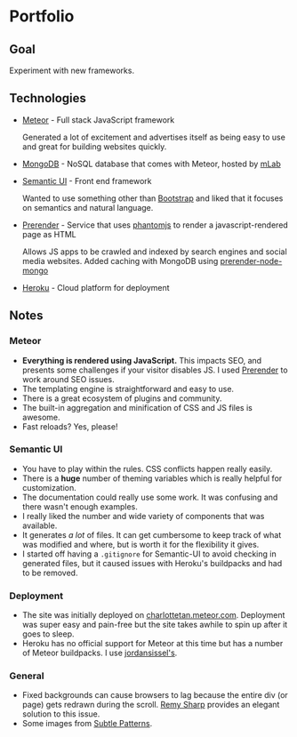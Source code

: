 # Portfolio

## Goal

Experiment with new frameworks.

## Technologies

* [Meteor](https://www.meteor.com) - Full stack JavaScript framework

  Generated a lot of excitement and advertises itself as being easy to use and great for building websites quickly.

* [MongoDB](https://www.mongodb.org) - NoSQL database that comes with Meteor, hosted by [mLab](https://mlab.com)

* [Semantic UI](http://semantic-ui.com) - Front end framework

  Wanted to use something other than [Bootstrap](http://getbootstrap.com/) and liked that it focuses on semantics and natural language.

* [Prerender](https://prerender.io) - Service that uses [phantomjs](http://phantomjs.org) to render a javascript-rendered page as HTML

  Allows JS apps to be crawled and indexed by search engines and social media websites. Added caching with MongoDB using [prerender-node-mongo](https://github.com/charlottetan/prerender-node-mongo)

* [Heroku](https://www.heroku.com) - Cloud platform for deployment

## Notes

### Meteor
* **Everything is rendered using JavaScript.** This impacts SEO, and presents some challenges if your visitor disables JS. I used [Prerender](https://prerender.io) to work around SEO issues.
* The templating engine is straightforward and easy to use.
* There is a great ecosystem of plugins and community.
* The built-in aggregation and minification of CSS and JS files is awesome.
* Fast reloads? Yes, please!

### Semantic UI

* You have to play within the rules. CSS conflicts happen really easily.
* There is a **huge** number of theming variables which is really helpful for customization.
* The documentation could really use some work. It was confusing and there wasn't enough examples.
* I really liked the number and wide variety of components that was available.
* It generates *a lot* of files. It can get cumbersome to keep track of what was modified and where, but is worth it for the flexibility it gives.
* I started off having a `.gitignore` for Semantic-UI to avoid checking in generated files, but it caused issues with Heroku's buildpacks and had to be removed.

### Deployment
* The site was initially deployed on [charlottetan.meteor.com](http://charlottetan.meteor.com). Deployment was super easy and pain-free but the site takes awhile to spin up after it goes to sleep.
* Heroku has no official support for Meteor at this time but has a number of Meteor buildpacks. I use [jordansissel's](https://elements.heroku.com/buildpacks/jordansissel/heroku-buildpack-meteor).

### General
* Fixed backgrounds can cause browsers to lag because the entire div (or page) gets redrawn during the scroll. [Remy Sharp](https://remysharp.com/2013/06/07/insights-into-rendering-performance) provides an elegant solution to this issue.
* Some images from [Subtle Patterns](http://subtlepatterns.com/).
